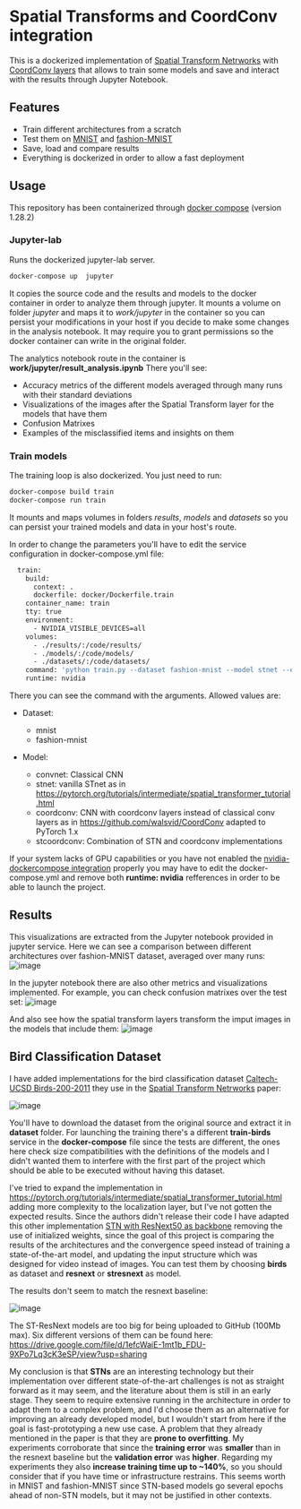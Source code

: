 # Spatial Transforms and CoordConv integration

This is a dockerized implementation of [Spatial Transform Netrworks](https://arxiv.org/abs/1506.02025) with [CoordConv layers](https://arxiv.org/abs/1807.03247) that allows to train some models and save and interact with the results through Jupyter Notebook.

## Features

- Train different architectures from a scratch
- Test them on [MNIST](http://yann.lecun.com/exdb/mnist/) and [fashion-MNIST](https://github.com/zalandoresearch/fashion-mnist)
- Save, load and compare results
- Everything is dockerized in order to allow a fast deployment


## Usage

This repository has been containerized through [docker compose](https://docs.docker.com/compose/) (version 1.28.2)

### Jupyter-lab
Runs the dockerized jupyter-lab server.

```sh
docker-compose up  jupyter
```

It copies the source code and the results and models to the docker container in order to analyze them through jupyter. It mounts a volume on folder *jupyter* and maps it to *work/jupyter* in the container so you can persist your modifications in your host if you decide to make some changes in the analysis notebook. It may require you to grant permissions so the docker container can write in the original folder.

The analytics notebook route in the container is **work/jupyter/result_analysis.ipynb**
There you'll see:
* Accuracy metrics of the different models averaged through many runs with their standard deviations
* Visualizations of the images after the Spatial Transform layer for the models that have them
* Confusion Matrixes
* Examples of the misclassified items and insights on them

### Train models
The training loop is also dockerized. You just need to run:

```sh
docker-compose build train
docker-compose run train
```

It mounts and maps volumes in folders *results*, *models* and *datasets* so you can persist your trained models and data in your host's route.

In order to change the parameters you'll have to edit the service configuration in docker-compose.yml file:

```sh
  train:
    build:
      context: .
      dockerfile: docker/Dockerfile.train
    container_name: train
    tty: true
    environment:
      - NVIDIA_VISIBLE_DEVICES=all
    volumes:
      - ./results/:/code/results/
      - ./models/:/code/models/
      - ./datasets/:/code/datasets/
    command: 'python train.py --dataset fashion-mnist --model stnet --epochs 20'
    runtime: nvidia
```

There you can see the command with the arguments. Allowed values are:

* Dataset:
    * mnist
    * fashion-mnist

* Model:
    * convnet: Classical CNN 
    * stnet: vanilla STnet as in https://pytorch.org/tutorials/intermediate/spatial_transformer_tutorial.html
    * coordconv: CNN with coordconv layers instead of classical conv layers as in https://github.com/walsvid/CoordConv adapted to PyTorch 1.x
    * stcoordconv: Combination of STN and coordconv implementations

If your system lacks of GPU capabilities or you have not enabled the [nvidia-dockercompose integration](https://docs.docker.com/compose/gpu-support/) properly you may have to edit the docker-compose.yml and remove both **runtime: nvidia** refferences in order to be able to launch the project. 

## Results

This visualizations are extracted from the Jupyter notebook provided in jupyter service. 
Here we can see a comparison between different architectures over fashion-MNIST dataset, averaged over many runs:
![image](https://user-images.githubusercontent.com/26325749/144834352-2ed3e471-aaf2-4d77-9d14-712db490dcf6.png)

In the jupyter notebook there are also other metrics and visualizations implemented. For example, you can check confusion matrixes over the test set:
![image](https://user-images.githubusercontent.com/26325749/144834535-54267f7c-fd9b-4554-ac20-ab94705b5d82.png)

And also see how the spatial transform layers transform the imput images in the models that include them:
![image](https://user-images.githubusercontent.com/26325749/144834651-d9e00112-cfb4-47a2-a337-2c50e6838806.png)

## Bird Classification Dataset
I have added implementations for the bird classification dataset [Caltech-UCSD Birds-200-2011](http://www.vision.caltech.edu/visipedia/CUB-200-2011.html) they use in the [Spatial Transform Netrworks](https://arxiv.org/abs/1506.02025) paper:

![image](https://user-images.githubusercontent.com/26325749/145714926-c1d5aff5-5392-4539-aa0e-8fd9c07f2e8f.png)

You'll have to download the dataset from the original source and extract it in **dataset** folder. For launching the training there's a different **train-birds** service in the **docker-compose** file since the tests are different, the ones here check size compatibilities with the definitions of the models and I didn't wanted them to interfere with the first part of the project which should be able to be executed without having this dataset.

I've tried to expand the implementation in https://pytorch.org/tutorials/intermediate/spatial_transformer_tutorial.html adding more complexity to the localization layer, but I've not gotten the expected results. Since the authors didn't release their code I have adapted this other implementation [STN with ResNext50 as backbone](https://github.com/hyperfraise/Pytorch-StNet) removing the use of initialized weights, since the goal of this project is comparing the results of the architectures and the convergence speed instead of training a state-of-the-art model, and updating the input structure which was designed for video instead of images. You can test them by choosing **birds** as dataset and **resnext** or **stresnext** as model.

The results don't seem to match the resnext baseline:

![image](https://user-images.githubusercontent.com/26325749/145717689-bc049d3f-8f1d-4f86-95c9-2187f2648155.png)

The ST-ResNext models are too big for being uploaded to GitHub (100Mb max). Six different versions of them can be found here: https://drive.google.com/file/d/1efcWaiE-1mt1b_FDU-9XPo7Lq3cK3eSP/view?usp=sharing

My conclusion is that **STNs** are an interesting technology but their implementation over different state-of-the-art challenges is not as straight forward as it may seem, and the literature about them is still in an early stage. They seem to require extensive running in the architecture in order to adapt them to a complex problem, and I'd choose them as an alternative for improving an already developed model, but I wouldn't start from here if the goal is fast-prototyping a new use case. A problem that they already mentioned in the paper is that they are **prone to overfitting**. My experiments corroborate that since the **training error** was **smaller** than in the resnext baseline but the **validation error** was **higher**.
Regarding my experiments they also **increase training time up to ~140%**, so you should consider that if you have time or infrastructure restrains. This seems worth in MNIST and fashion-MNIST since STN-based models go several epochs ahead of non-STN models, but it may not be justified in other contexts.
